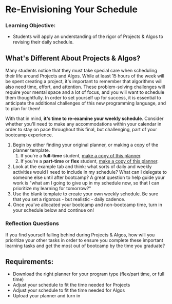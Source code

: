 # Re-Envisioning Your Schedule
### Learning Objective:

- Students will apply an understanding of the rigor of Projects & Algos to revising their daily schedule.

## What's Different About Projects & Algos?
Many students notice that they must take special care when scheduling their life around Projects and Algos. While at least 15 hours of the week will be spent creating a project, it's important to remember that algorithms will also need time, effort, and attention. These problem-solving challenges will require your mental space and a lot of focus, and you will want to schedule them thoughtfully. In order to set yourself up for success, it is essential to anticipate the additional challenges of this new programming language, and to plan for them! 

With that in mind, **it's time to re-examine your weekly schedule**. Consider whether you'll need to make any accommodations within your calendar in order to stay on pace throughout this final, but challenging, part of your bootcamp experience.

1. Begin by either finding your original planner, or making a copy of the planner template.
    1. If you're a **full-time** student, [make a copy of this planner](https://docs.google.com/spreadsheets/d/1DNbvjV_HgDJtPIwAQNRo65N3MnUrLsUMzEUQu8aNtCM/copy). 
    2. If you're a **part-time** or **flex** student, [make a copy of this planner](https://docs.google.com/spreadsheets/d/1lUDC3Mvktdcif995EZRYQAnNmGdSf3Hp4dHFEihuZyU/copy). 
2. Look at the example tab and think: what sorts of daily and weekly activities would I need to include in my schedule? What can I delegate to someone else until after bootcamp? A great question to help guide your work is "what am I going to give up in my schedule now, so that I can prioritize my learning for tomorrow?"
3. Use the blank template to create your own weekly schedule. Be sure that you set a rigorous - but realistic - daily cadence. 
4. Once you've allocated your bootcamp and non-bootcamp time, turn in your schedule below and continue on!


### Reflection Questions

If you find yourself falling behind during Projects & Algos, how will you prioritize your other tasks in order to ensure you complete these important learning tasks and get the most out of bootcamp by the time you graduate?

## Requirements:

- Download the right planner for your program type (flex/part time, or full time)
- Adjust your schedule to fit the time needed for Projects
- Adjust your schedule to fit the time needed for Algos
- Upload your planner and turn in 
